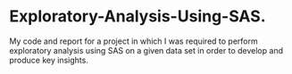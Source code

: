 # Exploratory-Analysis-Using-SAS.
My code and report for a project in which I was required to perform exploratory analysis using SAS on a given data set in order to develop and produce key insights.
